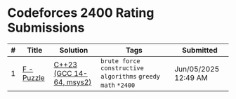 # Codeforces 2400 Rating Submissions

| # | Title | Solution | Tags | Submitted |
|:-:|-------|----------|------|-----------|
| 1 | [F - Puzzle](https://codeforces.com/contest/2111/problem/F) | [C++23 (GCC 14-64, msys2)](https://codeforces.com/contest/2111/submission/322905762) | `brute force` `constructive algorithms` `greedy` `math` `*2400` | Jun/05/2025 12:49 AM |